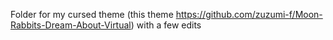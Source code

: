 Folder for my cursed theme (this theme https://github.com/zuzumi-f/Moon-Rabbits-Dream-About-Virtual) with a few edits
